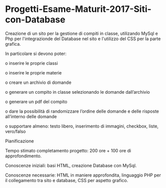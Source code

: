 # Progetti-Esame-Maturit-2017-Siti-con-Database

Creazione di un sito per la gestione di compiti in classe, utilizando MySql e Php per l'integrazionde del Database nel sito e l'utilizzo del CSS per la parte grafica.

In particolare si devono poter:

o inserire le proprie classi

o inserire le proprie materie

o creare un archivio di domande

o generare un compito in classe selezionando le domande dall’archivio

o generare un pdf del compito

o dare la possibilità di randomizzare l’ordine delle domande e delle risposte all’interno delle domande

o supportare almeno: testo libero, inserimento di immagini, checkbox, liste, vero/falso

 Pianificazione 

 Tempo stimato completamento progetto: 200 ore + 100 ore di approfondimento.
 
 Conoscenze iniziali: basi HTML, creazione Database con MySql.
 
 Conoscenze necessarie: HTML in maniere approfondita, linguaggio PHP per il collegamento tra sito e database, CSS per aspetto grafico.
 
 


